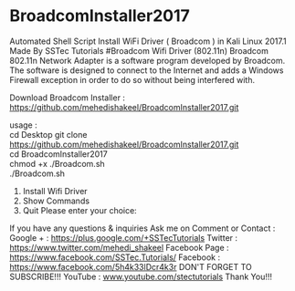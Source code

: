 # BroadcomInstaller2017
Automated Shell Script Install WiFi  Driver ( Broadcom ) in Kali Linux 2017.1 
Made By SSTec Tutorials
#Broadcom Wifi Driver (802.11n) Broadcom 802.11n Network Adapter is a software program developed by Broadcom.  
The software is designed to connect to the Internet and adds a Windows Firewall exception in order to do so without being interfered with.

Download Broadcom Installer :   
https://github.com/mehedishakeel/BroadcomInstaller2017.git   

usage :   
cd Desktop  git clone https://github.com/mehedishakeel/BroadcomInstaller2017.git  
cd BroadcomInstaller2017  
chmod +x ./Broadcom.sh  
./Broadcom.sh

1) Install Wifi Driver
2) Show Commands
3) Quit
Please enter your choice: 



If you have  any questions & inquiries Ask me on Comment or Contact : 
Google + : https://plus.google.com/+SSTecTutorials 
Twitter : https://www.twitter.com/mehedi_shakeel 
Facebook Page : https://www.facebook.com/SSTec.Tutorials/ 
Facebook : https://www.facebook.com/5h4k33lDcr4k3r 
DON'T FORGET TO SUBSCRIBE!!! 
YouTube : www.youtube.com/stectutorials
Thank You!!!
